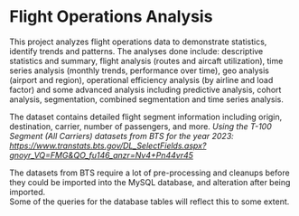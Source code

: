 # Flight Operations Analysis

  
This project analyzes flight operations data to demonstrate statistics, identify trends and patterns. The analyses done include: descriptive statistics and summary, flight analysis (routes and aircaft utilization), time series analysis (monthly trends, performance over time), geo analysis (airport and region), operational efficiency analysis (by airline and load factor) and some advanced analysis including predictive analysis, cohort analysis, segmentation, combined segmentation and time series analysis.  


The dataset contains detailed flight segment information including origin, destination, carrier, number of passengers, and more.
*Using the T-100 Segment (All Carriers) datasets from BTS for the year 2023: https://www.transtats.bts.gov/DL_SelectFields.aspx?gnoyr_VQ=FMG&QO_fu146_anzr=Nv4+Pn44vr45*  

The datasets from BTS require a lot of pre-processing and cleanups before they could be imported into the MySQL database, and alteration after being imported.  
Some of the queries for the database tables will reflect this to some extent.
